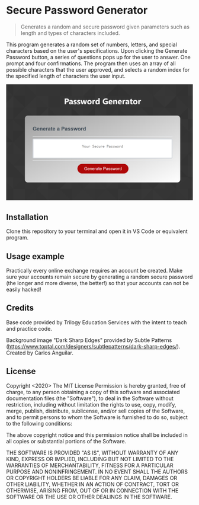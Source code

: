 # Secure Password Generator
> Generates a random and secure password given parameters such as length and types of characters included.

This program generates a random set of numbers, letters, and special characters based on the user's specifications. Upon clicking the Generate Password button, a series of questions pops up for the user to answer. One prompt and four confirmations. The program then uses an array of all possible characters that the user approved, and selects a random index for the specified length of characters the user input. 

![alt text](https://github.com/haleynmyers/secure-password-generator/blob/master/assets/password-generator-screengrab.png "Password Generator Screenshot")

## Installation

Clone this repository to your terminal and open it in VS Code or equivalent program.

## Usage example

Practically every online exchange requires an account be created. Make sure your accounts remain secure by generating a random secure password (the longer and more diverse, the better!) so that your accounts can not be easily hacked!

## Credits

Base code provided by Trilogy Education Services with the intent to teach and practice code. 

Background image "Dark Sharp Edges" provided by Subtle Patterns (https://www.toptal.com/designers/subtlepatterns/dark-sharp-edges/).
Created by Carlos Anguilar.

## License 
Copyright <2020> <Haley Myers>
The MIT License
Permission is hereby granted, free of charge, to any person obtaining a copy of this software and associated documentation files (the "Software"), to deal in the Software without restriction, including without limitation the rights to use, copy, modify, merge, publish, distribute, sublicense, and/or sell copies of the Software, and to permit persons to whom the Software is furnished to do so, subject to the following conditions:

The above copyright notice and this permission notice shall be included in all copies or substantial portions of the Software.

THE SOFTWARE IS PROVIDED "AS IS", WITHOUT WARRANTY OF ANY KIND, EXPRESS OR IMPLIED, INCLUDING BUT NOT LIMITED TO THE WARRANTIES OF MERCHANTABILITY, FITNESS FOR A PARTICULAR PURPOSE AND NONINFRINGEMENT. IN NO EVENT SHALL THE AUTHORS OR COPYRIGHT HOLDERS BE LIABLE FOR ANY CLAIM, DAMAGES OR OTHER LIABILITY, WHETHER IN AN ACTION OF CONTRACT, TORT OR OTHERWISE, ARISING FROM, OUT OF OR IN CONNECTION WITH THE SOFTWARE OR THE USE OR OTHER DEALINGS IN THE SOFTWARE.
